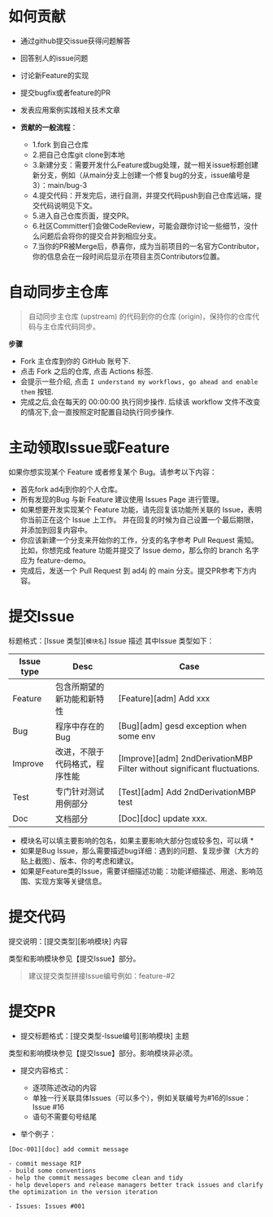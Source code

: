 # 如何贡献
- 通过github提交issue获得问题解答
- 回答别人的issue问题
- 讨论新Feature的实现
- 提交bugfix或者feature的PR
- 发表应用案例实践相关技术文章


- **贡献的一般流程**：
  - 1.fork 到自己仓库
  - 2.把自己仓库git clone到本地
  - 3.新建分支：需要开发什么Feature或bug处理，就一相关issue标题创建新分支，例如（从main分支上创建一个修复bug的分支，issue编号是3）：main/bug-3
  - 4.提交代码：开发完后，进行自测，并提交代码push到自己仓库远端，提交代码说明见下文。
  - 5.进入自己仓库页面，提交PR。
  - 6.社区Committer们会做CodeReview，可能会跟你讨论一些细节，没什么问题后会将你的提交合并到相应分支。
  - 7.当你的PR被Merge后，恭喜你，成为当前项目的一名官方Contributor，你的信息会在一段时间后显示在项目主页Contributors位置。


# 自动同步主仓库
> 自动同步主仓库 (upstream) 的代码到你的仓库 (origin)，保持你的仓库代码与主仓库代码同步。

**步骤**
- Fork 主仓库到你的 GitHub 账号下.
- 点击 Fork 之后的仓库, 点击 Actions 标签.
- 会提示一些介绍, 点击 `I understand my workflows, go ahead and enable them` 按钮.
- 完成之后,会在每天的 00:00:00 执行同步操作. 后续该 workflow 文件不改变的情况下,会一直按照定时配置自动执行同步操作.

# 主动领取Issue或Feature
如果你想实现某个 Feature 或者修复某个 Bug。请参考以下内容：
- 首先fork ad4j到你的个人仓库。
- 所有发现的Bug 与新 Feature 建议使用 Issues Page 进行管理。
- 如果想要开发实现某个 Feature 功能，请先回复该功能所关联的 Issue，表明你当前正在这个 Issue 上工作。 并在回复的时候为自己设置一个最后期限，并添加到回复内容中。
- 你应该新建一个分支来开始你的工作，分支的名字参考 Pull Request 需知。比如，你想完成 feature 功能并提交了 Issue demo，那么你的 branch 名字应为 feature-demo。
- 完成后，发送一个 Pull Request 到 ad4j 的 main 分支。提交PR参考下方内容。


# 提交Issue

标题格式：[Issue 类型][`模块名`] Issue 描述
其中Issue 类型如下：



  | Issue type | Desc            | Case                                                                     |
|------------|-----------------|--------------------------------------------------------------------------|
  | Feature    | 包含所期望的新功能和新特性   | [Feature][adm] Add xxx                                                   |
  | Bug        | 程序中存在的Bug       | [Bug][adm] gesd exception when some env                                  |
  | Improve    | 改进，不限于代码格式，程序性能 | [Improve][adm] 2ndDerivationMBP Filter without significant fluctuations. |
  | Test       | 专门针对测试用例部分      | [Test][adm] Add 2ndDerivationMBP test                                    |
  | Doc        | 文档部分            | [Doc][doc] update xxx.                                                   |
 
- 模块名可以填主要影响的包名，如果主要影响大部分包或较多包，可以填 *
- 如果是Bug Issue，那么需要描述bug详细：遇到的问题、复现步骤（大方的贴上截图）、版本、你的考虑和建议。
- 如果是Feature类的Issue，需要详细描述功能：功能详细描述、用途、影响范围、实现方案等关键信息。


# 提交代码
提交说明：[提交类型][影响模块] 内容

类型和影响模块参见【提交Issue】部分。
> 建议提交类型拼接Issue编号例如：feature-#2

# 提交PR
- 提交标题格式：[提交类型-Issue编号][影响模块] 主题

类型和影响模块参见【提交Issue】部分。影响模块非必须。

- 提交内容格式：
  - 逐项陈述改动的内容
  - 单独一行关联具体Issues（可以多个），例如关联编号为#16的Issue： Issue #16
  - 语句不需要句号结尾

- 举个例子：
```text
[Doc-001][doc] add commit message

- commit message RIP
- build some conventions
- help the commit messages become clean and tidy
- help developers and release managers better track issues and clarify the optimization in the version iteration

- Issues: Issues #001
```
